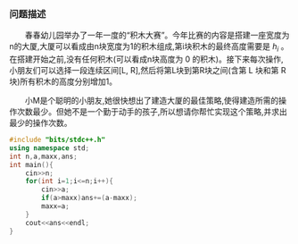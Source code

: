 ### 问题描述

　　春春幼儿园举办了一年一度的“积木大赛”。今年比赛的内容是搭建一座宽度为n的大厦,大厦可以看成由n块宽度为1的积木组成,第i块积木的最终高度需要是 $h_i$ 。 在搭建开始之前,没有任何积木(可以看成n块高度为 0 的积木)。接下来每次操作, 小朋友们可以选择一段连续区间[L, R],然后将第L块到第R块之间(含第 L 块和第 R 块)所有积木的高度分别增加1。

　　小M是个聪明的小朋友,她很快想出了建造大厦的最佳策略,使得建造所需的操作次数最少。但她不是一个勤于动手的孩子,所以想请你帮忙实现这个策略,并求出最少的操作次数。

```cpp
#include "bits/stdc++.h"
using namespace std;
int n,a,maxx,ans;
int main(){
	cin>>n;
	for(int i=1;i<=n;i++){
		cin>>a;
		if(a>maxx)ans+=(a-maxx);
		maxx=a;
	} 
	cout<<ans<<endl;
}
```